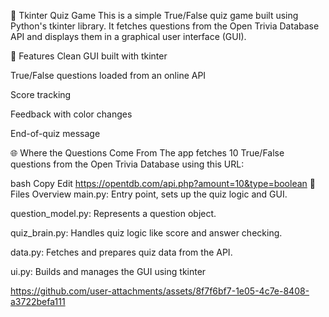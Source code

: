🧠 Tkinter Quiz Game
This is a simple True/False quiz game built using Python's tkinter library. It fetches questions from the Open Trivia Database API and displays them in a graphical user interface (GUI).

🧩 Features
Clean GUI built with tkinter

True/False questions loaded from an online API

Score tracking

Feedback with color changes

End-of-quiz message

🌐 Where the Questions Come From
The app fetches 10 True/False questions from the Open Trivia Database using this URL:

bash
Copy
Edit
https://opentdb.com/api.php?amount=10&type=boolean
📄 Files Overview
main.py: Entry point, sets up the quiz logic and GUI.

question_model.py: Represents a question object.

quiz_brain.py: Handles quiz logic like score and answer checking.

data.py: Fetches and prepares quiz data from the API.

ui.py: Builds and manages the GUI using tkinter




https://github.com/user-attachments/assets/8f7f6bf7-1e05-4c7e-8408-a3722befa111




